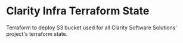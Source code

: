 # Clarity Infra Terraform State
Terraform to deploy S3 bucket used for all Clarity Software Solutions' project's terraform state.
